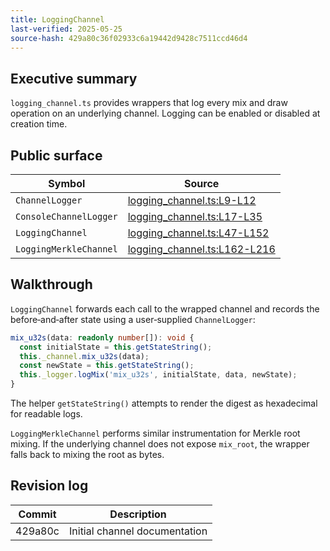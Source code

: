 ```yaml
---
title: LoggingChannel
last-verified: 2025-05-25
source-hash: 429a80c36f02933c6a19442d9428c7511ccd46d4
---
```


## Executive summary

`logging_channel.ts` provides wrappers that log every mix and draw operation on an underlying channel. Logging can be enabled or disabled at creation time.

## Public surface

| Symbol | Source |
| --- | --- |
| `ChannelLogger` | [logging_channel.ts:L9-L12](../packages/core/src/channel/logging_channel.ts#L9-L12) |
| `ConsoleChannelLogger` | [logging_channel.ts:L17-L35](../packages/core/src/channel/logging_channel.ts#L17-L35) |
| `LoggingChannel` | [logging_channel.ts:L47-L152](../packages/core/src/channel/logging_channel.ts#L47-L152) |
| `LoggingMerkleChannel` | [logging_channel.ts:L162-L216](../packages/core/src/channel/logging_channel.ts#L162-L216) |

## Walkthrough

`LoggingChannel` forwards each call to the wrapped channel and records the before‑and‑after state using a user‑supplied `ChannelLogger`:
```typescript
mix_u32s(data: readonly number[]): void {
  const initialState = this.getStateString();
  this._channel.mix_u32s(data);
  const newState = this.getStateString();
  this._logger.logMix('mix_u32s', initialState, data, newState);
}
```
The helper `getStateString()` attempts to render the digest as hexadecimal for readable logs.

`LoggingMerkleChannel` performs similar instrumentation for Merkle root mixing. If the underlying channel does not expose `mix_root`, the wrapper falls back to mixing the root as bytes.

## Revision log

| Commit | Description |
| --- | --- |
| 429a80c | Initial channel documentation |

